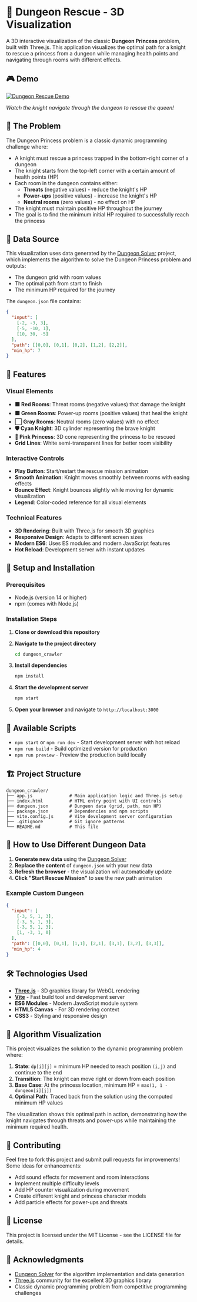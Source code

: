 # 🏰 Dungeon Rescue - 3D Visualization

A 3D interactive visualization of the classic **Dungeon Princess** problem, built with Three.js. This application visualizes the optimal path for a knight to rescue a princess from a dungeon while managing health points and navigating through rooms with different effects.

## 🎮 Demo

[![Dungeon Rescue Demo](https://img.youtube.com/vi/YOUR_VIDEO_ID/0.jpg)](https://youtu.be/0hrYt0fSNDg)

*Watch the knight navigate through the dungeon to rescue the queen!*

## 🎯 The Problem

The Dungeon Princess problem is a classic dynamic programming challenge where:

- A knight must rescue a princess trapped in the bottom-right corner of a dungeon
- The knight starts from the top-left corner with a certain amount of health points (HP)
- Each room in the dungeon contains either:
  - **Threats** (negative values) - reduce the knight's HP
  - **Power-ups** (positive values) - increase the knight's HP  
  - **Neutral rooms** (zero values) - no effect on HP
- The knight must maintain positive HP throughout the journey
- The goal is to find the minimum initial HP required to successfully reach the princess

## 🔧 Data Source

This visualization uses data generated by the [Dungeon Solver](https://github.com/TiagoSD22/dungeon_solver) project, which implements the algorithm to solve the Dungeon Princess problem and outputs:

- The dungeon grid with room values
- The optimal path from start to finish
- The minimum HP required for the journey

The `dungeon.json` file contains:
```json
{
  "input": [
    [-2, -3, 3],
    [-5, -10, 1], 
    [10, 30, -5]
  ],
  "path": [[0,0], [0,1], [0,2], [1,2], [2,2]],
  "min_hp": 7
}
```

## 🎨 Features

### Visual Elements
- **🟥 Red Rooms**: Threat rooms (negative values) that damage the knight
- **🟩 Green Rooms**: Power-up rooms (positive values) that heal the knight
- **⬜ Gray Rooms**: Neutral rooms (zero values) with no effect
- **🛡️ Cyan Knight**: 3D cylinder representing the brave knight
- **👸 Pink Princess**: 3D cone representing the princess to be rescued
- **Grid Lines**: White semi-transparent lines for better room visibility

### Interactive Controls
- **Play Button**: Start/restart the rescue mission animation
- **Smooth Animation**: Knight moves smoothly between rooms with easing effects
- **Bounce Effect**: Knight bounces slightly while moving for dynamic visualization
- **Legend**: Color-coded reference for all visual elements

### Technical Features
- **3D Rendering**: Built with Three.js for smooth 3D graphics
- **Responsive Design**: Adapts to different screen sizes
- **Modern ES6**: Uses ES modules and modern JavaScript features
- **Hot Reload**: Development server with instant updates

## 🚀 Setup and Installation

### Prerequisites
- Node.js (version 14 or higher)
- npm (comes with Node.js)

### Installation Steps

1. **Clone or download this repository**

2. **Navigate to the project directory**
   ```bash
   cd dungeon_crawler
   ```

3. **Install dependencies**
   ```bash
   npm install
   ```

4. **Start the development server**
   ```bash
   npm start
   ```

5. **Open your browser** and navigate to `http://localhost:3000`

## 📜 Available Scripts

- `npm start` or `npm run dev` - Start development server with hot reload
- `npm run build` - Build optimized version for production
- `npm run preview` - Preview the production build locally

## 🏗️ Project Structure

```
dungeon_crawler/
├── app.js              # Main application logic and Three.js setup
├── index.html          # HTML entry point with UI controls
├── dungeon.json        # Dungeon data (grid, path, min HP)
├── package.json        # Dependencies and npm scripts
├── vite.config.js      # Vite development server configuration
├── .gitignore          # Git ignore patterns
└── README.md           # This file
```

## 🔄 How to Use Different Dungeon Data

1. **Generate new data** using the [Dungeon Solver](https://github.com/TiagoSD22/dungeon_solver)
2. **Replace the content** of `dungeon.json` with your new data
3. **Refresh the browser** - the visualization will automatically update
4. **Click "Start Rescue Mission"** to see the new path animation

### Example Custom Dungeon
```json
{
  "input": [
    [-3, 5, 1, 3],
    [-3, 5, 1, 3],
    [-3, 5, 1, 3],
    [1, -3, 1, 0]
  ],
  "path": [[0,0], [0,1], [1,1], [2,1], [3,1], [3,2], [3,3]],
  "min_hp": 4
}
```

## 🛠️ Technologies Used

- **[Three.js](https://threejs.org/)** - 3D graphics library for WebGL rendering
- **[Vite](https://vitejs.dev/)** - Fast build tool and development server
- **ES6 Modules** - Modern JavaScript module system
- **HTML5 Canvas** - For 3D rendering context
- **CSS3** - Styling and responsive design

## 🎯 Algorithm Visualization

This project visualizes the solution to the dynamic programming problem where:

1. **State**: `dp[i][j]` = minimum HP needed to reach position `(i,j)` and continue to the end
2. **Transition**: The knight can move right or down from each position
3. **Base Case**: At the princess location, minimum HP = `max(1, 1 - dungeon[i][j])`
4. **Optimal Path**: Traced back from the solution using the computed minimum HP values

The visualization shows this optimal path in action, demonstrating how the knight navigates through threats and power-ups while maintaining the minimum required health.

## 🤝 Contributing

Feel free to fork this project and submit pull requests for improvements! Some ideas for enhancements:

- Add sound effects for movement and room interactions
- Implement multiple difficulty levels
- Add HP counter visualization during movement
- Create different knight and princess character models
- Add particle effects for power-ups and threats

## 📄 License

This project is licensed under the MIT License - see the LICENSE file for details.

## 🙏 Acknowledgments

- [Dungeon Solver](https://github.com/TiagoSD22/dungeon_solver) for the algorithm implementation and data generation
- [Three.js](https://threejs.org/) community for the excellent 3D graphics library
- Classic dynamic programming problem from competitive programming challenges
